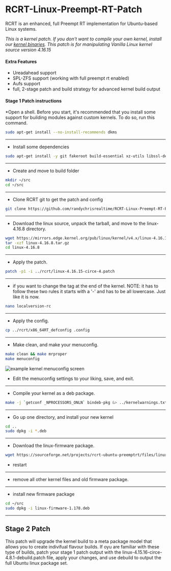 # RCRT-Linux-Preempt-RT-Patch

RCRT is an enhanced, full Preempt RT implementation for Ubuntu-based Linux systems.


*This is a kernel patch. If you don't want to compile your own kernel, install our [kernel binaries](https://launchpad.net/~rcrt-linux/circe). This patch is for manipulating Vanilla Linux kernel source version 4.16.15*

#### Extra Features
  * Ureadahead support 
  * SPL-ZFS support (working with full preempt rt enabled)
  * Aufs support
  * full, 2-stage patch and build strategy for advanced kernel build output


#### Stage 1 Patch instructions
  *Open a shell. Before you start, it's recommended that you install some support for building modules against custom kernels. To do so, run this command.
```bash
sudo apt-get install --no-install-recommends dkms
```
---
  * Install some dependencies
```bash
sudo apt-get install -y git fakeroot build-essential xz-utils libssl-dev bc kernel-package libncurses5-dev ccache wget dh-make devscripts subversion perl gawk libelf-dev bison flex qt4-qmake libqt4-dev pkg-config
```
---
  * Create and move to build folder
```bash
mkdir ~/src
cd ~/src
```
---
  * Clone RCRT git to get the patch and config
```bash
git clone https://github.com/randychrisrealtime/RCRT-Linux-Preempt-RT-Patch rcrt
```
---
  * Download the linux source, unpack the tarball, and move to the linux-4.16.8 directory.

```bash
wget https://mirrors.edge.kernel.org/pub/linux/kernel/v4.x/linux-4.16.15.tar.gz 
tar -xzf linux-4.16.8.tar.gz
cd linux-4.16.8
```
---
  * Apply the patch.
```bash
patch -p1 -i ../rcrt/linux-4.16.15-circe-4.patch
```
---
 * if you want to change the tag at the end of the kernel. NOTE: it has to follow these two rules it starts with a '-' and has to be all lowercase. Just like it is now.
```bash
nano localversion-rc
```
---
  * Apply the config.
```bash
cp ../rcrt/x86_64RT_defconfig .config
```
---
  * Make clean, and make your menuconfig.
```bash
make clean && make mrproper
make menuconfig
```
![example kernel menuconfig screen](https://linuxhint.com/wp-content/uploads/2018/02/s7.png)
  * Edit the menuconfig settings to your liking, save, and exit.
---
  * Compile your kernel as a deb package.
```bash
make -j `getconf _NPROCESSORS_ONLN` bindeb-pkg &> ../kernelwarnings.txt
```
---
  * Go up one directory, and install your new kernel
```bash
cd ..
sudo dpkg -i *.deb
```
---
  * Download the linux-firmware package.
```bash
wget https://sourceforge.net/projects/rcrt-ubuntu-preemptrt/files/linux-firmware-1.178.deb
```
  * restart
---
  * remove all other kernel files and old firmware package.
---
  * install new firmware package
```bash
cd ~/src
sudo dpkg -i linux-firmware-1.178.deb
```
---
## Stage 2 Patch
This patch will upgrade the kernel build to a meta package model that allows you to create indivifual flavour builds. If oyu are familiar with these type of builds, patch your stage 1 patch output with the linux-4.15.16-circe-4.8.1-debuild.patch file, apply your changes, and use debuild to output the full Ubuntu linux package set.
